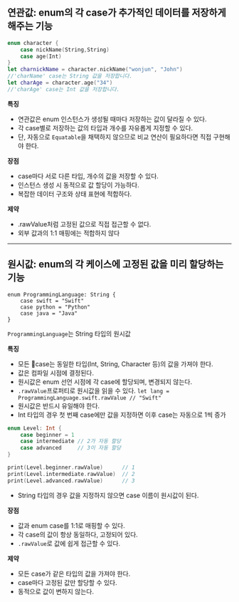 ## 연관값: enum의 각 case가 추가적인 데이터를 저장하게 해주는 기능
```swift
enum character {
	case nickName(String,String)
	case age(Int)
}
let charnickName = character.nickName("wonjun", "John")
//'charName' case는 String 값을 저장합니다.
let charAge = character.age("34")
//'charAge' case는 Int 값을 저장합니다.
```

**특징**
- 연관값은 enum 인스턴스가 생성될 때마다 저장하는 값이 달라질 수 있다.
- 각 case별로 저장하는 값의 타입과 개수를 자유롭게 지정할 수 있다.
- 단, 자동으로 `Equatable`을 채택하지 않으므로 비교 연산이 필요하다면 직접 구현해야 한다.

**장점**
- case마다 서로 다른 타입, 개수의 값을 저장할 수 있다.
- 인스턴스 생성 시 동적으로 값 할당이 가능하다.
- 복잡한 데이터 구조와 상태 표현에 적합하다.

**제약**
- .rawValue처럼 고정된 값으로 직접 접근할 수 없다.
- 외부 값과의 1:1 매핑에는 적합하지 않다


----
## 원시값: enum의 각 케이스에 고정된 값을 미리 할당하는 기능

```swfit
enum ProgrammingLanguage: String {
    case swift = "Swift"
    case python = "Python"
    case java = "Java"
}
```
`ProgrammingLanguage`는 String 타입의 원시값

**특징**
- 모든 case는 동일한 타입(Int, String, Character 등)의 값을 가져야 한다.
- 값은 컴파일 시점에 결정된다.
- 원시값은 enum 선언 시점에 각 case에 할당되며, 변경되지 않는다.
- `.rawValue`프로퍼티로 원시값을 읽을 수 있다.
	`let lang = ProgrammingLanguage.swift.rawValue // "Swift"`
- 원시값은 반드시 유일해야 한다.
- Int 타입의 경우 첫 번째 case에만 값을 지정하면 이후 case는 자동으로 1씩 증가
```swift
enum Level: Int {
    case beginner = 1
    case intermediate // 2가 자동 할당
    case advanced     // 3이 자동 할당
}

print(Level.beginner.rawValue)      // 1
print(Level.intermediate.rawValue)  // 2
print(Level.advanced.rawValue)      // 3
```
- String 타입의 경우 값을 지정하지 않으면 case 이름이 원시값이 된다.

**장점**
- 값과 enum case를 1:1로 매핑할 수 있다.
- 각 case의 값이 항상 동일하다, 고정되어 있다.
- `.rawValue`로 값에 쉽게 접근할 수 있다.

**제약**
- 모든 case가 같은 타입의 값을 가져야 한다.
- case마다 고정된 값만 할당할 수 있다.
- 동적으로 값이 변하지 않는다.

